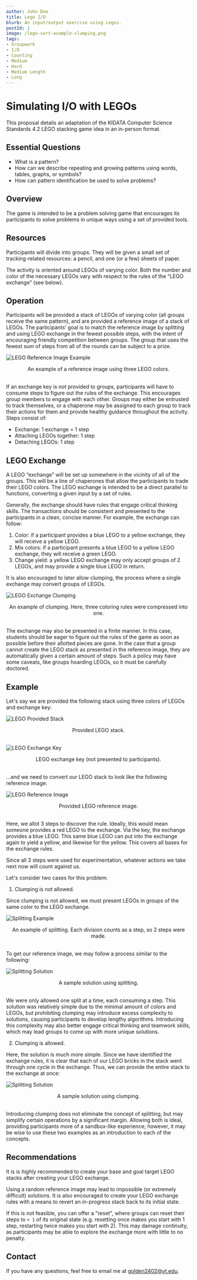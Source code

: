 ```yaml
---
author: John Doe
title: Lego I/O
blurb: An input/output exercise using Legos.
postId: 1
image: /lego-sort-example-clumping.png
tags:
- Groupwork
- I/O
- Counting
- Medium
- Hard
- Medium Length
- Long
---
```

# Simulating I/O with LEGOs

This proposal details an adaptation of the KIDATA Computer Science Standards 4.2 LEGO stacking game idea in an in-person format.

## Essential Questions

- What is a pattern?
- How can we describe repeating and growing patterns using words, tables, graphs, or symbols?
- How can pattern identification be used to solve problems?

## Overview

The game is intended to be a problem solving game that encourages its participants to solve problems in unique ways using a set of provided tools.

## Resources

Participants will divide into groups. They will be given a small set of tracking-related resources: a pencil, and one (or a few) sheets of paper.

The activity is oriented around LEGOs of varying color. Both the number and color of the necessary LEGOs vary with respect to the rules of the “LEGO exchange” (see below).

## Operation

Participants will be provided a stack of LEGOs of varying color (all groups receive the same pattern), and are provided a reference image of a stack of LEGOs. The participants’ goal is to match the reference image by splitting and using LEGO exchange in the fewest possible steps, with the intent of encouraging friendly competition between groups. The group that uses the fewest sum of steps from all of the rounds can be subject to a prize.

![LEGO Reference Image Example](/lego-sort-reference-sample.png)

<center>An example of a reference image using three LEGO colors.</center>
<br />

If an exchange key is not provided to groups, participants will have to consume steps to figure out the rules of the exchange. This encourages group members to engage with each other.
Groups may either be entrusted to track themselves, or a chaperone may be assigned to each group to track their actions for them and provide healthy guidance throughout the activity. Steps consist of:

- Exchange: 1 exchange = 1 step
- Attaching LEGOs together: 1 step
- Detaching LEGOs: 1 step

## LEGO Exchange

A LEGO “exchange” will be set up somewhere in the vicinity of all of the groups. This will be a line of chaperones that allow the participants to trade their LEGO colors. The LEGO exchange is intended to be a direct parallel to functions, converting a given input by a set of rules.

Generally, the exchange should have rules that engage critical thinking skills. The transactions should be consistent and presented to the participants in a clean, concise manner. For example, the exchange can follow:

1.  Color: if a participant provides a blue LEGO to a yellow exchange, they will receive a yellow LEGO.
2.  Mix colors: if a participant presents a blue LEGO to a yellow LEGO exchange, they will receive a green LEGO.
3.  Change yield: a yellow LEGO exchange may only accept groups of 2 LEGOs, and may provide a single blue LEGO in return.

It is also encouraged to later allow clumping, the process where a single exchange may convert groups of LEGOs.

![LEGO Exchange Clumping](/lego-sort-example-clumping.png)

<center>An example of clumping. Here, three coloring rules were compressed into one.</center>
<br />

The exchange may also be presented in a finite manner. In this case, students should be eager to figure out the rules of the game as soon as possible before their allotted pieces are gone. In the case that a group cannot create the LEGO stack as presented in the reference image, they are automatically given a certain amount of steps. Such a policy may have some caveats, like groups hoarding LEGOs, so it must be carefully doctored.

## Example

Let's say we are provided the following stack using three colors of LEGOs and exchange key:

![LEGO Provided Stack](/lego-sort-example-reference.png)

<center>Provided LEGO stack.</center>
<br />

![LEGO Exchange Key](/lego-sort-example-exchange.png)

<center>LEGO exchange key (not presented to participants).</center>
<br />

...and we need to convert our LEGO stack to look like the following reference image:

![LEGO Reference Image](/lego-sort-example-target.png)

<center>Provided LEGO reference image.</center>
<br />

Here, we allot 3 steps to discover the rule. Ideally, this would mean someone provides a red LEGO to the exchange. Via the key, the exchange provides a blue LEGO. This same blue LEGO can put into the exchange again to yield a yellow, and likewise for the yellow. This covers all bases for the exchange rules.

Since all 3 steps were used for experimentation, whatever actions we take next now will count against us.

Let's consider two cases for this problem:

1.  Clumping is not allowed.

Since clumping is not allowed, we must present LEGOs in groups of the same color to the LEGO exchange.

![Splitting Example](/lego-sort-splitting.png)

<center>An example of splitting. Each division counts as a step, so 2 steps were made.</center>
<br />

To get our reference image, we may follow a process similar to the following:

![Splitting Solution](/lego-sort-example-splits.png)

<center>A sample solution using splitting.</center>
<br />

We were only allowed one split at a time, each consuming a step. This solution was relatively simple due to the minimal amount of colors and LEGOs, but prohibiting clumping may introduce excess complexity to solutions, causing participants to develop lengthy algorithms. Introducing this complexity may also better engage critical thinking and teamwork skills, which may lead groups to come up with more unique solutions.

2.  Clumping is allowed.

Here, the solution is much more simple. Since we have identified the exchange rules, it is clear that each of our LEGO bricks in the stack went through one cycle in the exchange. Thus, we can provide the entire stack to the exchange at once:

![Splitting Solution](/lego-sort-example-clumping.png)

<center>A sample solution using clumping.</center>
<br />

Introducing clumping does not eliminate the concept of splitting, but may simplify certain operations by a significant margin. Allowing both is ideal, providing participants more of a sandbox-like experience; however, it may be wise to use these two examples as an introduction to each of the concepts.

## Recommendations

It is is *highly* recommended to create your base and goal target LEGO stacks after creating your LEGO exchange.

Using a random reference image may lead to impossible (or extremely difficult) solutions. It is also encouraged to create your LEGO exchange rules with a means to revert an in-progress stack back to its initial state.

If this is not feasible, you can offer a "reset", where groups can reset their steps to `+ 1` of its original state (e.g. resetting once makes you start with 1 step, restarting twice makes you start with 2). This may damage continuity, as participants may be able to explore the exchange more with little to no penalty.

## Contact

If you have any questions, feel free to email me at golden2402@vt.edu.
